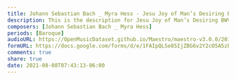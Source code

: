 ```yaml
---
title: Johann Sebastian Bach _ Myra Hess - Jesu Joy of Man’s Desiring BWV 147 (1)
description: This is the description for Jesu Joy of Man’s Desiring BWV 147 by Johann Sebastian Bach _ Myra Hess
composers: [Johann Sebastian Bach _ Myra Hess]
periods: [Baroque]
audioURL: https://OpenMusicDataset.github.io/Maestro/maestro-v3.0.0/2014/MIDI-UNPROCESSED_04-05_R1_2014_MID--AUDIO_05_R1_2014_wav--2.midi
formURL: https://docs.google.com/forms/d/e/1FAIpQLSe85IjZBG6v2Y2cO5A5zbPqVJklpbk79TVGWsqZCdLTgPtqsg/viewform
comments: true
share: true
date: 2021-08-08T07:43:13-06:00
---
```

